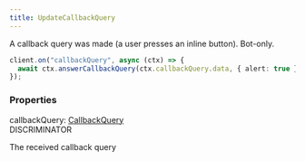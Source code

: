 ```yaml
---
title: UpdateCallbackQuery
---
```


A callback query was made (a user presses an inline button). Bot-only.

```ts
client.on("callbackQuery", async (ctx) => {
  await ctx.answerCallbackQuery(ctx.callbackQuery.data, { alert: true });
});
```

### Properties

<div class="flex flex-col gap-3"><div><div class="flex gap-2"><div class="font-mono p" id="p_callbackQuery" data-anchor><span class="font-bold">callbackQuery</span><span class="opacity-50">:</span> <a href="/types/callbackquery"  >CallbackQuery</a></div><div class="flex items-center"><div class="bg-dbt px-1.5 rounded-md select-none text-fgt text-[10px]">DISCRIMINATOR</div></div></div><div class="pl-3"><div class="no-margin">

The received callback query

</div></div></div></div>

